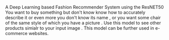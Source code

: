 
A Deep Learning based Fashion Recommender System using the ResNET50
You want to buy something but don't know know how to accurately describe it or even more you don't know its name , or you want some chair of the same style of which you have a picture . Use this model to see other products simialr to your input image . This model can be further used in e-commerce websites.
